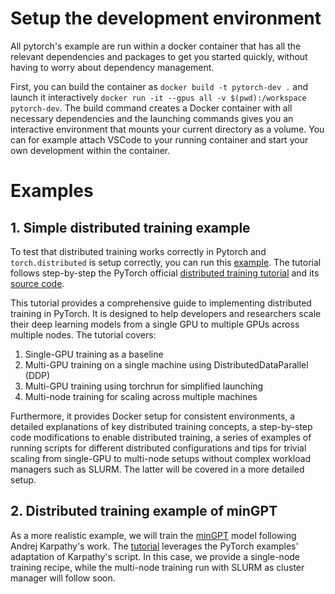 # Setup the development environment

All pytorch's example are run within a docker container that has all the relevant dependencies and packages to get you started quickly, without having to worry about dependency management.

First, you can build the container as `docker build -t pytorch-dev .` and launch it interactively `docker run -it --gpus all -v $(pwd):/workspace pytorch-dev`. The build command creates a Docker container with all necessary dependencies and the launching commands gives you an interactive environment that mounts your current directory as a volume. You can for example attach VSCode to your running container and start your own development within the container.

# Examples

## 1. Simple distributed training example
To test that distributed training works correctly in Pytorch and `torch.distributed` is setup correctly, you can run this [example](./basic/README.md). The tutorial follows step-by-step the PyTorch official [distributed training tutorial](https://pytorch.org/tutorials/beginner/ddp_series_intro.html?utm_source=distr_landing&utm_medium=ddp_series_intro) and its [source code](https://github.com/pytorch/examples/tree/main/distributed/ddp-tutorial-series).

This tutorial provides a comprehensive guide to implementing distributed training in PyTorch. It is designed to help developers and researchers scale their deep learning models from a single GPU to multiple GPUs across multiple nodes. The tutorial covers:
1. Single-GPU training as a baseline
2. Multi-GPU training on a single machine using DistributedDataParallel (DDP)
3. Multi-GPU training using torchrun for simplified launching
4. Multi-node training for scaling across multiple machines

Furthermore, it provides Docker setup for consistent environments, a detailed explanations of key distributed training concepts, a step-by-step code modifications to enable distributed training, a series of examples of running scripts for different distributed configurations and tips for trivial scaling from single-GPU to multi-node setups without complex workload managers such as SLURM. The latter will be covered in a more detailed setup.

## 2. Distributed training example of minGPT
As a more realistic example, we will train the [minGPT](https://github.com/karpathy/minGPT) model following Andrej Karpathy's work. The [tutorial](./basic/README.md) leverages the PyTorch examples' adaptation of Karpathy's script. In this case, we provide a single-node training recipe, while the multi-node training run with SLURM as cluster manager will follow soon.